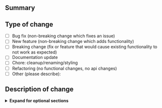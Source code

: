 ## Summary

<!-- Please include a summary of the change and which issue is fixed. Please also include relevant motivation and context. List any dependencies that are required for this change. -->

## Type of change

<!--  Please delete options that are not relevant or write your own. -->

- [ ] Bug fix (non-breaking change which fixes an issue)
- [ ] New feature (non-breaking change which adds functionality)
- [ ] Breaking change (fix or feature that would cause existing functionality to not work as expected)
- [ ] Documentation update
- [ ] Chore: cleanup/renaming/styling
- [ ] Refactoring (no functional changes, no api changes)
- [ ] Other (please describe):

## Description of change

<!-- Please describe your changes in detail -->
<!-- If you are fixing a bug please describe the steps to reproduce the bug -->
<!-- If you are adding a new feature please describe how to use the feature -->

<!-- Optional Sections -->
<details>
<summary><strong>Expand for optional sections</strong></summary>

## Screenshots

<!-- If the changes are visual, including screenshots or GIFs can
help reviewers understand them more easily. -->

## Related issues

<!-- A link to any related issues or bugs that the pull request
addresses, connecting the code's context with the problem it
solves. -->

## Testing instructions

<!-- Instructions on how to test the changes made in the pull
request, helping reviewers validate the code. -->

## Special notes for your reviewer

<!-- If there are any specific instructions or considerations you
want to highlight for the reviewer, include them in this section. -->

</details>
<!-- End of Optional Sections -->
